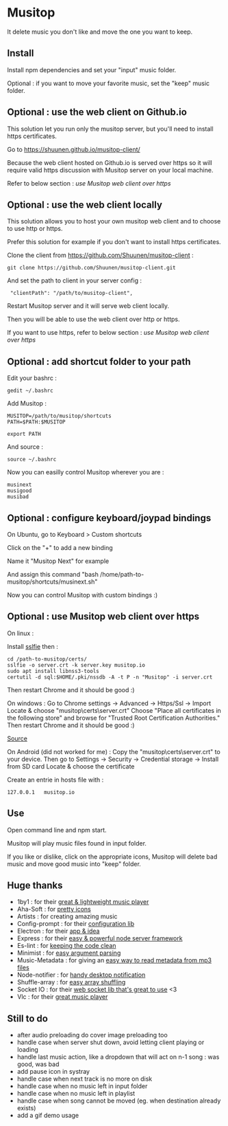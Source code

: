 # Musitop

It delete music you don't like and move the one you want to keep.


## Install

Install npm dependencies and set your "input" music folder.

Optional : if you want to move your favorite music, set the "keep" music folder.


## Optional : use the web client on Github.io

This solution let you run only the musitop server, but you'll need to install https certificates.

Go to https://shuunen.github.io/musitop-client/

Because the web client hosted on Github.io is served over https so it will require valid https discussion with Musitop server on your local machine.

Refer to below section : *use Musitop web client over https*

## Optional : use the web client locally

This solution allows you to host your own musitop web client and to choose to use http or https.

Prefer this solution for example if you don't want to install https certificates.

Clone the client from https://github.com/Shuunen/musitop-client :
```
git clone https://github.com/Shuunen/musitop-client.git
```
And set the path to client in your server config :
```
 "clientPath": "/path/to/musitop-client",
 ```
Restart Musitop server and it will serve web client locally.

Then you will be able to use the web client over http or https.

If you want to use https, refer to below section : *use Musitop web client over https*


## Optional : add shortcut folder to your path

Edit your bashrc :
```
gedit ~/.bashrc
```
Add Musitop :
```
MUSITOP=/path/to/musitop/shortcuts
PATH=$PATH:$MUSITOP

export PATH
```
And source :
```
source ~/.bashrc
```
Now you can easilly control Musitop wherever you are :
```
musinext
musigood
musibad
```

## Optional : configure keyboard/joypad bindings

On Ubuntu, go to Keyboard > Custom shortcuts

Click on the "+" to add a new binding

Name it "Musitop Next" for example

And assign this command "bash /home/path-to-musitop/shortcuts/musinext.sh"

Now you can control Musitop with custom bindings :)


## Optional : use Musitop web client over https

On linux :

Install [sslfie](https://github.com/mkropat/sslfie) then :
```
cd /path-to-musitop/certs/
sslfie -o server.crt -k server.key musitop.io
sudo apt install libnss3-tools
certutil -d sql:$HOME/.pki/nssdb -A -t P -n "Musitop" -i server.crt
```
Then restart Chrome and it should be good :)

On windows :
Go to Chrome settings -> Advanced -> Https/Ssl -> Import
Locate & choose "musitop\certs\server.crt"
Choose "Place all certificates in the following store" and browse for "Trusted Root Certification Authorities."
Then restart Chrome and it should be good :)

[Source](http://superuser.com/questions/104146/add-permanent-ssl-certificate-exception-in-chrome-linux/)

On Android (did not worked for me) :
Copy the "musitop\certs\server.crt" to your device.
Then go to Settings -> Security -> Credential storage -> Install from SD card
Locate & choose the certificate

Create an entrie in hosts file with :
```
127.0.0.1   musitop.io
```

## Use

Open command line and npm start.

Musitop will play music files found in input folder.

If you like or dislike, click on the appropriate icons, Musitop will delete bad music and move good music into "keep" folder.


## Huge thanks

* 1by1 : for their [great & lightweight music player](http://mpesch3.de1.cc/1by1.html)
* Aha-Soft : for [pretty icons](https://www.iconfinder.com/aha-soft)
* Artists : for creating amazing music
* Config-prompt : for their [configuration lib](https://github.com/ironSource/node-config-prompt)
* Electron : for their [app & idea](http://electron.atom.io/)
* Express : for their [easy & powerful node server framework](http://expressjs.com/)
* Es-lint : for [keeping the code clean](http://eslint.org/)
* Minimist : for [easy argument parsing](https://github.com/substack/minimist)
* Music-Metadata : for giving an [easy way to read metadata from mp3 files](https://github.com/leetreveil/musicmetadata)
* Node-notifier : for [handy desktop notification](https://github.com/mikaelbr/node-notifier)
* Shuffle-array : for [easy array shuffling](https://github.com/pazguille/shuffle-array)
* Socket IO : for their [web socket lib that's great to use](http://socket.io/) <3
* Vlc : for their [great music player](http://www.videolan.org/vlc/)


## Still to do

* after audio preloading do cover image preloading too
* handle case when server shut down, avoid letting client playing or loading
* handle last music action, like a dropdown that will act on n-1 song : was good, was bad
* add pause icon in systray
* handle case when next track is no more on disk
* handle case when no music left in input folder
* handle case when no music left in playlist
* handle case when song cannot be moved (eg. when destination already exists)
* add a gif demo usage
